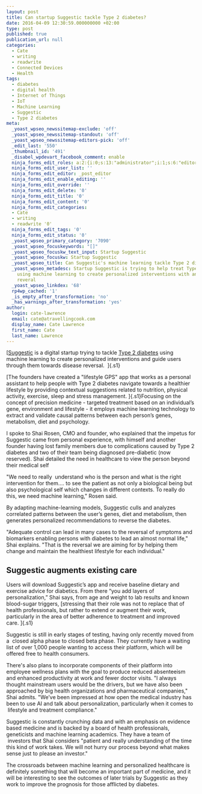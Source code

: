 ```yaml
---
layout: post
title: Can startup Suggestic tackle Type 2 diabetes?
date: 2016-04-09 12:30:59.000000000 +02:00
type: post
published: true
publication_url: null
categories:
  - Cate
  - writing
  - readwrite
  - Connected Devices
  - Health
tags:
  - diabetes
  - digital health
  - Internet of Things
  - IoT
  - Machine Learning
  - Suggestic
  - Type 2 diabetes
meta:
  _yoast_wpseo_newssitemap-exclude: 'off'
  _yoast_wpseo_newssitemap-standout: 'off'
  _yoast_wpseo_newssitemap-editors-pick: 'off'
  _edit_last: '550'
  _thumbnail_id: '491'
  _disabel_wpdevart_facebook_comment: enable
  ninja_forms_edit_roles: a:2:{i:0;s:13:"administrator";i:1;s:6:"editor";}
  ninja_forms_edit_user_list: ''
  ninja_forms_edit_editor: _post_editor
  ninja_forms_edit_enable_editing: ''
  ninja_forms_edit_override: ''
  ninja_forms_edit_delete: '0'
  ninja_forms_edit_title: '0'
  ninja_forms_edit_content: '0'
  ninja_forms_edit_categories:
  - Cate
  - writing
  - readwrite '0'
  ninja_forms_edit_tags: '0'
  ninja_forms_edit_status: '0'
  _yoast_wpseo_primary_category: '7090'
  _yoast_wpseo_focuskeywords: "[]"
  _yoast_wpseo_focuskw_text_input: Startup Suggestic
  _yoast_wpseo_focuskw: Startup Suggestic
  _yoast_wpseo_title: Can Suggestic's machine learning tackle Type 2 diabetes?
  _yoast_wpseo_metadesc: Startup Suggestic is trying to help treat Type-2 diabetes
    using machine learning to create personalized interventions with an eye on disease
    reveral
  _yoast_wpseo_linkdex: '68'
  rp4wp_cached: '1'
  _is_empty_after_transformation: 'no'
  _has_warnings_after_transformation: 'yes'
author:
  login: cate-lawrence
  email: cate@atravellingcook.com
  display_name: Cate Lawrence
  first_name: Cate
  last_name: Lawrence
---
```

[[Suggestic](http://suggestic.com/) is a digital startup trying to
tackle [Type 2
diabetes](https://readwrite.com/2015/02/10/apple-watch-dexcom-app-diabetes-glucose-monitoring/)
using machine learning to create personalized interventions and guide
users through them towards disease reversal.  ]{.s1}

[The founders have created a "lifestyle GPS" app that works as a
personal assistant to help people with Type 2 diabetes navigate
towards a healthier lifestyle by providing contextual suggestions
related to nutrition, physical activity, exercise, sleep and stress
management. ]{.s1}Focusing on the concept of precision medicine -
targeted treatment based on an individual’s gene, environment and
lifestyle - it employs machine learning technology to extract and
validate causal patterns between each person’s genes, metabolism, diet
and psychology.

I spoke to Shai Rosen, CMO and founder, who explained that the impetus
for Suggestic came from personal experience, with himself and another
founder having lost family members due to complications caused by Type 2
diabetes and two of their team being diagnosed pre-diabetic (now
reserved). Shai detailed the need in healthcare to view the person
beyond their medical self

"We need to really  understand who is the person and what is the right
intervention for them…. to see the patient as not only a biological
being but also psychological self which changes in different contexts.
To really do this, we need machine learning," Rosen said.

By adapting machine-learning models, Suggestic culls and analyzes
correlated patterns between the user’s genes, diet and metabolism, then
generates personalized recommendations to reverse the diabetes.

"Adequate control can lead in many cases to the reversal of symptoms and
biomarkers enabling persons with diabetes to lead an almost normal
life," Shai explains. "That is the reversal we are aiming for by helping
them change and maintain the healthiest lifestyle for each individual."

Suggestic augments existing care
--------------------------------

Users will download Suggestic’s app and receive baseline dietary and
exercise advice for diabetics. From there “you add layers of
personalization,” Shai says, from age and weight to lab results and
known blood-sugar triggers, [stressing that their role was not to
replace that of health professionals, but rather to extend or augment
their work, particularly in the area of better adherence to treatment
and improved care. ]{.s1}

Suggestic is still in early stages of testing, having only recently
moved from a  closed alpha phase to closed beta phase. They currently
have a waiting list of over 1,000 people wanting to access their
platform, which will be offered free to health consumers.

There's also plans to incorporate components of their platform into
employee wellness plans with the goal to produce reduced absenteeism and
enhanced productivity at work and fewer doctor visits. "I always thought
mainstream users would be the drivers, but we have also been approached
by big health organizations and pharmaceutical companies," Shai admits.
"We’ve been impressed at how open the medical industry has been to use
AI and talk about personalization, particularly when it comes to
 lifestyle and treatment compliance."

Suggestic is constantly crunching data and with an emphasis on evidence
based medicine and is backed by a board of health professionals,
geneticists and machine learning academics. They have a team of
 investors that Shai considers "patient and really understanding of the
time this kind of work takes. We will not hurry our process beyond what
makes sense just to please an investor."

<div>

The crossroads between machine learning and personalized healthcare is
definitely something that will become an important part of medicine, and
it will be interesting to see the outcomes of later trials by Suggestic
as they work to improve the prognosis for those afflicted by diabetes.

<div class="actions_3oz6g">

</div>

</div>
